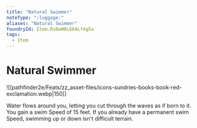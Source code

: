```yaml
---
title: "Natural Swimmer"
noteType: ":luggage:"
aliases: "Natural Swimmer"
foundryId: Item.RsDwW8L6kALf4g5a
tags:
  - Item
---
```


# Natural Swimmer
![[pathfinder2e/Feats/zz_asset-files/icons-sundries-books-book-red-exclamation.webp|150]]

Water flows around you, letting you cut through the waves as if born to it. You gain a swim Speed of 15 feet. If you already have a permanent swim Speed, swimming up or down isn't difficult terrain.
